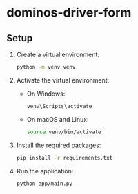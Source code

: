 # dominos-driver-form

## Setup

1. Create a virtual environment:
   ```sh
   python -m venv venv
   ```

2. Activate the virtual environment:

   - On Windows:
     ```sh
     venv\Scripts\activate
     ```
   - On macOS and Linux:
     ```sh
     source venv/bin/activate
     ```

3. Install the required packages:
   ```sh
   pip install -r requirements.txt
   ```

4. Run the application:
   ```sh
   python app/main.py
   ```
